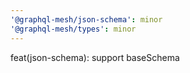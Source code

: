 ```yaml
---
'@graphql-mesh/json-schema': minor
'@graphql-mesh/types': minor
---
```


feat(json-schema): support baseSchema
